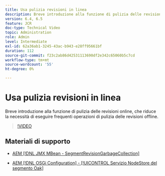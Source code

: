```yaml
---
title: Usa pulizia revisioni in linea
description: Breve introduzione alla funzione di pulizia delle revisioni online. La funzione di pulizia delle revisioni online riduce la necessità di eseguire frequenti operazioni di pulizia delle revisioni offline.
version: 6.4, 6.5
feature: JCR
doc-type: Technical Video
topic: Administration
role: Admin
level: Intermediate
exl-id: 62a36ab1-3245-43ac-b943-e28ff95661bf
duration: 112
source-git-commit: f23c2ab86d42531113690df2e342c65060b5c7cd
workflow-type: tm+mt
source-wordcount: '55'
ht-degree: 0%

---
```


# Usa pulizia revisioni in linea

Breve introduzione alla funzione di pulizia delle revisioni online, che riduce la necessità di eseguire frequenti operazioni di pulizia delle revisioni offline.

>[!VIDEO](https://video.tv.adobe.com/v/17004?quality=12&learn=on)

## Materiali di supporto

* [AEM [!DNL JMX MBean - SegmentRevisionGarbageCollection]](http://localhost:4502/system/console/jmx/org.apache.jackrabbit.oak%3Aname%3DSegment+node+store+revision+garbage+collection%2Ctype%3DSegmentRevisionGarbageCollection)

* [AEM [!DNL OSGi Configuration] - [!UICONTROL Servizio NodeStore del segmento Oak]](http://localhost:4502/system/console/configMgr/org.apache.jackrabbit.oak.segment.SegmentNodeStoreService)
